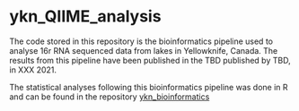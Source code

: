 # ykn_QIIME_analysis


The code stored in this repository is the bioinformatics pipeline used to analyse 16r RNA sequenced data from lakes in Yellowknife, Canada.  The results from this pipeline have been published in the TBD  published by TBD, in XXX 2021.

The statistical analyses following this bioinformatics pipeline was done in R and can be found in the repository [ykn_bioinformatics](https://github.com/mijaazdajic/ykn_R_statistical_anlayses.git)
